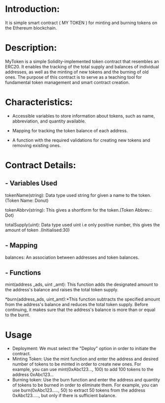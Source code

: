 # Introduction:

It is simple smart contract ( MY TOKEN ) for minting and burning tokens on the Ethereum blockchain.

# Description:

MyToken is a simple Solidity-implemented token contract that resembles an ERC20. It enables the tracking of the total supply and balances of individual addresses, as well as the minting of new tokens and the burning of old ones. The purpose of this contract is to serve as a teaching tool for fundamental token management and smart contract creation.

# Characteristics:

- Accessible variables to store information about tokens, such as name, abbreviation, and quantity available.

- Mapping for tracking the token balance of each address.

- A function with the required validations for creating new tokens and removing existing ones.


# Contract Details:


## - Variables Used

tokenName(string): Data type used string for given a name to the token.(Token Name: Donut)

tokenAbbrv(string): This  gives a shortform for the token.(Token Abbrev.: Dot)

totalSupply(uint): Data type used uint i.e only positive number, this gives the amount of token .(Initialised:30)

## - Mapping

balances: An association between addresses and token balances.


## - Functions
  
mint(address _ads, uint _amt): This function adds the designated amount to the address's balance and raises the total token supply.

*burn(address_ads, uint_amt):*This function subtracts the specified amount from the address's balance and reduces the total token supply. Before continuing, it makes sure that the address's balance is more than or equal to the burnt.

# Usage


- Deployment: We must select the "Deploy" option in order to initiate the contract.  
- Minting Token: Use the mint function and enter the address and desired number of tokens to be minted in order to create new ones. For example, you can use mint(0xAbc123..., 100) to add 100 tokens to the address 0xAbc123...
- Burning token: Use the burn function and enter the address and quantity of tokens to be burned in order to eliminate them. For example, you can use burn(0xAbc123....., 50) to extract 50 tokens from the address 0xAbc123....., but only if there is sufficient balance.
